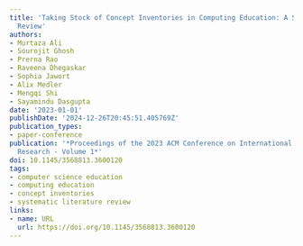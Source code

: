 ```yaml
---
title: 'Taking Stock of Concept Inventories in Computing Education: A Systematic Literature
  Review'
authors:
- Murtaza Ali
- Sourojit Ghosh
- Prerna Rao
- Raveena Dhegaskar
- Sophia Jawort
- Alix Medler
- Mengqi Shi
- Sayamindu Dasgupta
date: '2023-01-01'
publishDate: '2024-12-26T20:45:51.405769Z'
publication_types:
- paper-conference
publication: '*Proceedings of the 2023 ACM Conference on International Computing Education
  Research - Volume 1*'
doi: 10.1145/3568813.3600120
tags:
- computer science education
- computing education
- concept inventories
- systematic literature review
links:
- name: URL
  url: https://doi.org/10.1145/3568813.3600120
---
```

